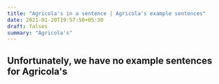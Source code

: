 ```yaml
---
title: "Agricola's in a sentence | Agricola's example sentences"
date: 2021-01-20T19:57:50+05:30
draft: falses
summary: "Agricola's"
---
```

## Unfortunately, we have no example sentences for Agricola's                 
